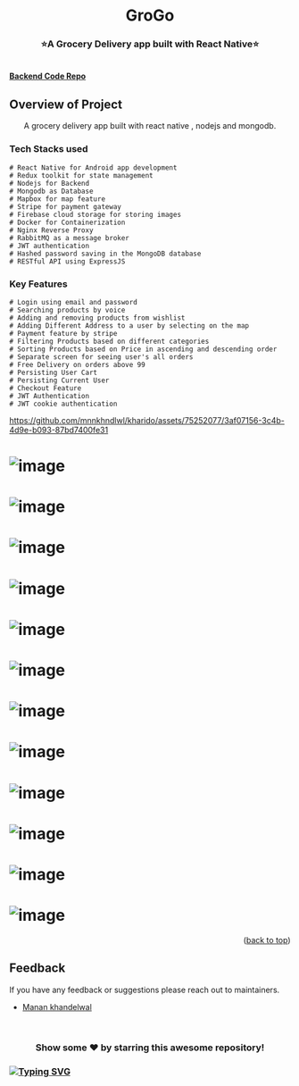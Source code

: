 <div id="top"></div>

<h1 align="center"> GroGo </h1>
<h3 align="center"> ⭐A Grocery Delivery app built with React Native⭐ </h3>

<!-- ---------------------------------------------------------------------------------------------------------------------- -->
<!-- ---------------------------------------------------------------------------------------------------------------------- -->
 
  <br />
    <strong> <a href="https://github.com/mnnkhndlwl/shopping_microservice">Backend Code Repo </strong></a> 
    <br />

<!-- ---------------------------------------------------------------------------------------------------------------------- -->
<!-- ABOUT THE PROJECT -->

## Overview of Project

<p align="center">  A grocery delivery app built with react native , nodejs and mongodb. 
</p>

<!--  .............................................................................................................................................  -->
### Tech Stacks used 
```
# React Native for Android app development
# Redux toolkit for state management
# Nodejs for Backend
# Mongodb as Database
# Mapbox for map feature
# Stripe for payment gateway
# Firebase cloud storage for storing images
# Docker for Containerization
# Nginx Reverse Proxy
# RabbitMQ as a message broker
# JWT authentication
# Hashed password saving in the MongoDB database
# RESTful API using ExpressJS 
```

<!-- -------------------------------------------------------------------------------------------------------------------------------------------------- -->


### Key Features

```
# Login using email and password
# Searching products by voice
# Adding and removing products from wishlist
# Adding Different Address to a user by selecting on the map
# Payment feature by stripe
# Filtering Products based on different categories
# Sorting Products based on Price in ascending and descending order
# Separate screen for seeing user's all orders
# Free Delivery on orders above 99
# Persisting User Cart
# Persisting Current User
# Checkout Feature
# JWT Authentication
# JWT cookie authentication
```

<!-- ------------------------------------------------------------------------------------------------------------------------------------------------------------- -->

https://github.com/mnnkhndlwl/kharido/assets/75252077/3af07156-3c4b-4d9e-b093-87bd7400fe31

# ![image](https://github.com/mnnkhndlwl/kharido/assets/75252077/485bd53f-ae23-4962-90a7-c726a614b48e)
# ![image](https://github.com/mnnkhndlwl/kharido/assets/75252077/e1888f3b-0dfb-444c-874e-b503df77e25f)
# ![image](https://github.com/mnnkhndlwl/kharido/assets/75252077/e4490d5e-a36b-4a31-af08-4d2fd3346858)
# ![image](https://github.com/mnnkhndlwl/kharido/assets/75252077/8922bdc5-d301-4fd1-9f5e-e59d1629e6a5)
# ![image](https://github.com/mnnkhndlwl/kharido/assets/75252077/17f3584a-46fd-4cf2-b954-61256f6cc27d)
# ![image](https://github.com/mnnkhndlwl/kharido/assets/75252077/7dfb73b8-677f-41cd-a7f8-f64380c015a4)
# ![image](https://github.com/mnnkhndlwl/kharido/assets/75252077/11d071b6-1ee6-4407-979f-9bd31ab0799c)
# ![image](https://github.com/mnnkhndlwl/kharido/assets/75252077/9997103a-cc54-4189-9522-6b128853f7f9)
# ![image](https://github.com/mnnkhndlwl/kharido/assets/75252077/a15d537a-ba2e-401c-84cf-941d45a80b43)
# ![image](https://github.com/mnnkhndlwl/kharido/assets/75252077/271befae-e13a-40ea-96ef-8a6ce57534af)
# ![image](https://github.com/mnnkhndlwl/kharido/assets/75252077/6368296b-de4e-4ab3-b801-e9f18cbb7a1b)
# ![image](https://github.com/mnnkhndlwl/kharido/assets/75252077/1153cd9c-3bb9-4f80-b438-f8fd3228f6d8)


  <p align="right">(<a href="#top">back to top</a>)</p>
<!-- ------------------------------------------------------------------------------------------------------------------------------------------------------------- -->
<!-- ------------------------------------------------------------------------------------------------------------------------------------------------------------------ -->
  
## Feedback

If you have any feedback or suggestions please reach out to maintainers.  
* [Manan khandelwal](https://github.com/mnnkhndlwl) 

<!-- ------------------------------------------------------------------------------------------------------------------------------------------------------------------ -->

  
<br>
	 
<div align="center">
<h3>Show some ❤️ by starring this awesome repository!</h3>
</div>

### [![Typing SVG](https://readme-typing-svg.herokuapp.com/?lines=Thanks+for+contributing!;&size=30;align=center)](https://git.io/typing-svg)
  
  
<div id="Bottom"></div>
